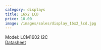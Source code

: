 ```yaml
---
category: displays
title: 16x2 LCD
price: 10.00
image: /images/sales/display_16x2_lcd.jpg
---
```

Model: LCM1602 I2C <br>
<a href="http://www.adrirobot.it/datasheet/LCD/PDF/LCM1602A.pdf">Datasheet</a>
